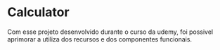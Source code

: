# Calculator
Com esse projeto desenvolvido durante o curso  da  udemy, foi possivel aprimorar  a utiliza dos recursos e  dos componentes funcionais.
